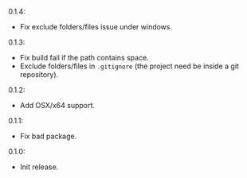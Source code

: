 0.1.4:
* Fix exclude folders/files issue under windows.

0.1.3:
* Fix build fail if the path contains space.
* Exclude folders/files in `.gitignore` (the project need be inside a git repository).

0.1.2:
* Add OSX/x64 support.

0.1.1:
* Fix bad package.

0.1.0:
* Init release.